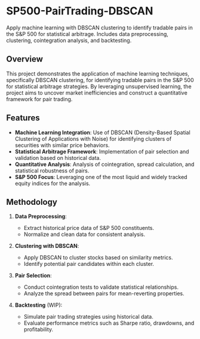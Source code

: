 # SP500-PairTrading-DBSCAN
Apply machine learning with DBSCAN clustering to identify tradable pairs in the S&amp;P 500 for statistical arbitrage. Includes data preprocessing, clustering, cointegration analysis, and backtesting.

## Overview
This project demonstrates the application of machine learning techniques, specifically DBSCAN clustering, for identifying tradable pairs in the S&P 500 for statistical arbitrage strategies. By leveraging unsupervised learning, the project aims to uncover market inefficiencies and construct a quantitative framework for pair trading.

## Features
- **Machine Learning Integration**: Use of DBSCAN (Density-Based Spatial Clustering of Applications with Noise) for identifying clusters of securities with similar price behaviors.
- **Statistical Arbitrage Framework**: Implementation of pair selection and validation based on historical data.
- **Quantitative Analysis**: Analysis of cointegration, spread calculation, and statistical robustness of pairs.
- **S&P 500 Focus**: Leveraging one of the most liquid and widely tracked equity indices for the analysis.

## Methodology
1. **Data Preprocessing**:
    - Extract historical price data of S&P 500 constituents.
    - Normalize and clean data for consistent analysis.

2. **Clustering with DBSCAN**:
    - Apply DBSCAN to cluster stocks based on similarity metrics.
    - Identify potential pair candidates within each cluster.

3. **Pair Selection**:
    - Conduct cointegration tests to validate statistical relationships.
    - Analyze the spread between pairs for mean-reverting properties.

4. **Backtesting** (WIP):
    - Simulate pair trading strategies using historical data.
    - Evaluate performance metrics such as Sharpe ratio, drawdowns, and profitability.
